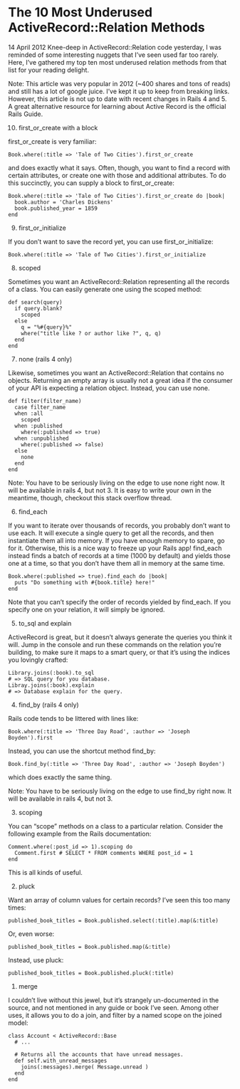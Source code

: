 # The 10 Most Underused ActiveRecord::Relation Methods

14 April 2012
Knee-deep in ActiveRecord::Relation code yesterday, I was reminded of some interesting nuggets that I’ve seen used far too rarely. Here, I’ve gathered my top ten most underused relation methods from that list for your reading delight.

Note: This article was very popular in 2012 (~400 shares and tons of reads) and still has a lot of google juice. I’ve kept it up to keep from breaking links. However, this article is not up to date with recent changes in Rails 4 and 5. A great alternative resource for learning about Active Record is the official Rails Guide.

10. first_or_create with a block

first_or_create is very familiar:

    Book.where(:title => 'Tale of Two Cities').first_or_create

and does exactly what it says. Often, though, you want to find a record with certain attributes, or create one with those and additional attributes. To do this succinctly, you can supply a block to first_or_create:

    Book.where(:title => 'Tale of Two Cities').first_or_create do |book|
      book.author = 'Charles Dickens'
      book.published_year = 1859
    end

9. first_or_initialize

If you don’t want to save the record yet, you can use first_or_initialize:

    Book.where(:title => 'Tale of Two Cities').first_or_initialize

8. scoped

Sometimes you want an ActiveRecord::Relation representing all the records of a class. You can easily generate one using the scoped method:

    def search(query)
      if query.blank?
        scoped
      else
        q = "%#{query}%"
        where("title like ? or author like ?", q, q)
      end
    end

7. none (rails 4 only)

Likewise, sometimes you want an ActiveRecord::Relation that contains no objects. Returning an empty array is usually not a great idea if the consumer of your API is expecting a relation object. Instead, you can use none.

    def filter(filter_name)
      case filter_name
      when :all
        scoped
      when :published
        where(:published => true)
      when :unpublished
        where(:published => false)
      else
        none
      end
    end

Note: You have to be seriously living on the edge to use none right now. It will be available in rails 4, but not 3. It is easy to write your own in the meantime, though, checkout this stack overflow thread.

6. find_each

If you want to iterate over thousands of records, you probably don’t want to use each. It will execute a single query to get all the records, and then instantiate them all into memory. If you have enough memory to spare, go for it. Otherwise, this is a nice way to freeze up your Rails app! find_each instead finds a batch of records at a time (1000 by default) and yields those one at a time, so that you don’t have them all in memory at the same time.

    Book.where(:published => true).find_each do |book|
      puts "Do something with #{book.title} here!"
    end

Note that you can’t specify the order of records yielded by find_each. If you specify one on your relation, it will simply be ignored.

5. to_sql and explain

ActiveRecord is great, but it doesn’t always generate the queries you think it will. Jump in the console and run these commands on the relation you’re building, to make sure it maps to a smart query, or that it’s using the indices you lovingly crafted:

    Library.joins(:book).to_sql
    # => SQL query for you database.
    Libray.joins(:book).explain
    # => Database explain for the query.

4. find_by (rails 4 only)

Rails code tends to be littered with lines like:

    Book.where(:title => 'Three Day Road', :author => 'Joseph Boyden').first

Instead, you can use the shortcut method find_by:

    Book.find_by(:title => 'Three Day Road', :author => 'Joseph Boyden')

which does exactly the same thing.

Note: You have to be seriously living on the edge to use find_by right now. It will be available in rails 4, but not 3.

3. scoping

You can “scope” methods on a class to a particular relation. Consider the following example from the Rails documentation:

    Comment.where(:post_id => 1).scoping do
      Comment.first # SELECT * FROM comments WHERE post_id = 1
    end
This is all kinds of useful.

2. pluck

Want an array of column values for certain records? I’ve seen this too many times:

    published_book_titles = Book.published.select(:title).map(&:title)
Or, even worse:

    published_book_titles = Book.published.map(&:title)
Instead, use pluck:

    published_book_titles = Book.published.pluck(:title)

1. merge

I couldn’t live without this jewel, but it’s strangely un-documented in the source, and not mentioned in any guide or book I’ve seen. Among other uses, it allows you to do a join, and filter by a named scope on the joined model:

    class Account < ActiveRecord::Base
      # ...

      # Returns all the accounts that have unread messages.
      def self.with_unread_messages
        joins(:messages).merge( Message.unread )
      end
    end
